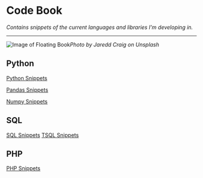 # Code Book

*Contains snippets of the current languages and libraries I'm developing in.*
***


![Image of Floating Book](https://images.unsplash.com/photo-1532012197267-da84d127e765?ixlib=rb-1.2.1&ixid=eyJhcHBfaWQiOjEyMDd9&auto=format&fit=crop&w=2134&q=80)*Photo by Jaredd Craig on Unsplash*



## Python
[Python Snippets](Python/python_snippets.md)

[Pandas Snippets](Python/pandas_snippets.md)

[Numpy Snippets](Python/numpy_snippets.md)

## SQL
[SQL Snippets](SQL/sql_snippets.md)
[TSQL Snippets](SQL/tsql_snippets.md)

## PHP
[PHP Snippets](PHP/php_snippets.md)